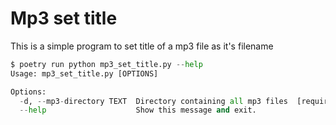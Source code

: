 # Mp3 set title #

This is a simple program to set title of a mp3 file as it's filename

```python
$ poetry run python mp3_set_title.py --help
Usage: mp3_set_title.py [OPTIONS]

Options:
  -d, --mp3-directory TEXT  Directory containing all mp3 files  [required]
  --help                    Show this message and exit.
```
